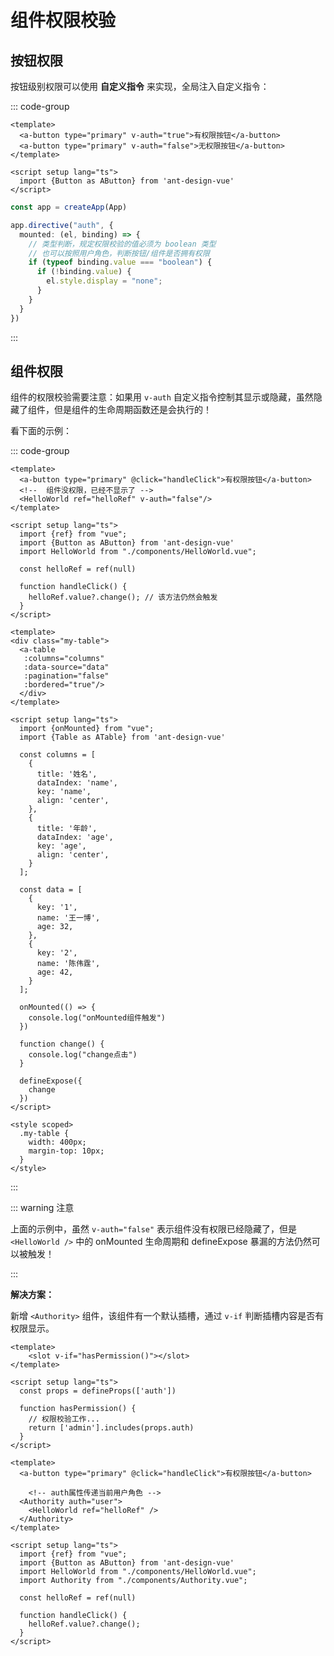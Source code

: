 # 组件权限校验

## 按钮权限

按钮级别权限可以使用 **自定义指令** 来实现，全局注入自定义指令：

::: code-group

```vue [App.vue] {2,3}
<template>
  <a-button type="primary" v-auth="true">有权限按钮</a-button>
  <a-button type="primary" v-auth="false">无权限按钮</a-button>
</template>

<script setup lang="ts">
  import {Button as AButton} from 'ant-design-vue'
</script>
```

```ts [main.ts] {3-12}
const app = createApp(App)

app.directive("auth", {
  mounted: (el, binding) => {
    // 类型判断，规定权限校验的值必须为 boolean 类型
    // 也可以按照用户角色，判断按钮/组件是否拥有权限
    if (typeof binding.value === "boolean") {
      if (!binding.value) {
        el.style.display = "none";
      }
    }
  }
})
```

:::



## 组件权限

组件的权限校验需要注意：如果用 `v-auth` 自定义指令控制其显示或隐藏，虽然隐藏了组件，但是组件的生命周期函数还是会执行的！

看下面的示例：

::: code-group

```vue [App.vue]
<template>
  <a-button type="primary" @click="handleClick">有权限按钮</a-button>
  <!--  组件没权限，已经不显示了 -->
  <HelloWorld ref="helloRef" v-auth="false"/>
</template>

<script setup lang="ts">
  import {ref} from "vue";
  import {Button as AButton} from 'ant-design-vue'
  import HelloWorld from "./components/HelloWorld.vue";

  const helloRef = ref(null)

  function handleClick() {
    helloRef.value?.change(); // 该方法仍然会触发
  }
</script>
```

```vue [HelloWorld.vue]
<template>
<div class="my-table">
  <a-table
   :columns="columns"
   :data-source="data"
   :pagination="false"
   :bordered="true"/>
  </div>
</template>

<script setup lang="ts">
  import {onMounted} from "vue";
  import {Table as ATable} from 'ant-design-vue'

  const columns = [
    {
      title: '姓名',
      dataIndex: 'name',
      key: 'name',
      align: 'center',
    },
    {
      title: '年龄',
      dataIndex: 'age',
      key: 'age',
      align: 'center',
    }
  ];

  const data = [
    {
      key: '1',
      name: '王一博',
      age: 32,
    },
    {
      key: '2',
      name: '陈伟霆',
      age: 42,
    }
  ];

  onMounted(() => {
    console.log("onMounted组件触发")
  })

  function change() {
    console.log("change点击")
  }

  defineExpose({
    change
  })
</script>

<style scoped>
  .my-table {
    width: 400px;
    margin-top: 10px;
  }
</style>
```

:::

::: warning 注意

上面的示例中，虽然 `v-auth="false"` 表示组件没有权限已经隐藏了，但是 `<HelloWorld />` 中的 onMounted 生命周期和 defineExpose 暴漏的方法仍然可以被触发！

:::



**解决方案：**

新增 `<Authority>` 组件，该组件有一个默认插槽，通过 `v-if` 判断插槽内容是否有权限显示。

```vue [Authority.vue]
<template>
	<slot v-if="hasPermission()"></slot>
</template>

<script setup lang="ts">
  const props = defineProps(['auth'])

  function hasPermission() {
    // 权限校验工作...
    return ['admin'].includes(props.auth)
  }
</script>
```

```vue [HelloWorld.vue] {5,6,7}
<template>
  <a-button type="primary" @click="handleClick">有权限按钮</a-button>

	<!-- auth属性传递当前用户角色 -->
  <Authority auth="user">
    <HelloWorld ref="helloRef" />
  </Authority>
</template>

<script setup lang="ts">
  import {ref} from "vue";
  import {Button as AButton} from 'ant-design-vue'
  import HelloWorld from "./components/HelloWorld.vue";
  import Authority from "./components/Authority.vue";

  const helloRef = ref(null)

  function handleClick() {
    helloRef.value?.change();
  }
</script>
```